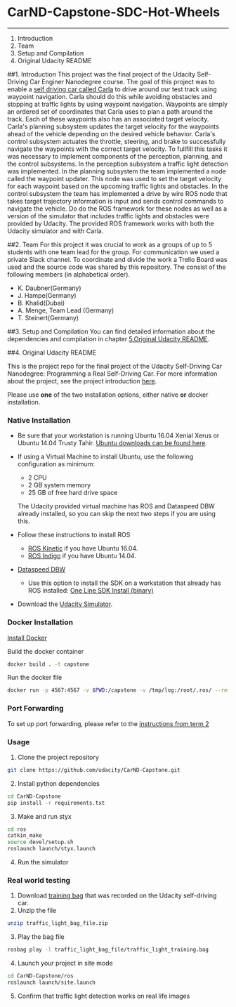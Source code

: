 # CarND-Capstone-SDC-Hot-Wheels
---
1. Introduction
2. Team
3. Setup and Compilation
4. Original Udacity README

[//]: # (Image References)
[image1]: ./20180301_plannertest.png  "Planner in action"

##1. Introduction
This project was the final project of the Udacity Self-Driving Car Enginer Nanodegree course. The goal of this project was to enable a [self driving car called Carla](https://medium.com/udacity/how-the-udacity-self-driving-car-works-575365270a40) to drive around our test track using waypoint navigation. Carla should do this while avoiding obstacles and stopping at traffic lights by using waypoint navigation. Waypoints are simply an ordered set of coordinates that Carla uses to plan a path around the track. Each of these waypoints also has an associated target velocity. Carla's planning subsystem updates the target velocity for the waypoints ahead of the vehicle depending on the desired vehicle behavior. Carla's control subsystem actuates the throttle, steering, and brake to successfully navigate the waypoints with the correct target velocity.
To fullfill this tasks it was necessary to implement components of the perception, planning, and the control subsystems. In the perception subsystem a traffic light detection was implemented. In the planning subsystem the team implemented a node called the waypoint updater. This node was used to set the target velocity for each waypoint based on the upcoming traffic lights and obstacles. In the control subsystem the team has implemented a drive by wire ROS node that takes target trajectory information is input and sends control commands to navigate the vehicle.
Do do the ROS framework for these nodes as well as a version of the simulator that includes traffic lights and obstacles were provided by Udacity. The provided ROS framework works with both the Udacity simulator and with Carla.

##2. Team
For this project it was crucial to work as a groups of up to 5 students with one team lead for the group. For communication we used a private Slack channel. To coordinate and divide the work a Trello Board was used and the source code was shared by this repository. The consist of the following members (in alphabetical order).

* K. Daubner(Germany)
* J. Hampe(Germany)
* B. Khalid(Dubai)
* A. Menge, Team Lead (Germany)
* T. Steinert(Germany)

##3. Setup and Compilation
You can find detailed information about the dependencies and compilation in chapter [5.Original Udacity README](#Udacity).

<a name="Udacity"></a>
##4. Original Udacity README

This is the project repo for the final project of the Udacity Self-Driving Car Nanodegree: Programming a Real Self-Driving Car. For more information about the project, see the project introduction [here](https://classroom.udacity.com/nanodegrees/nd013/parts/6047fe34-d93c-4f50-8336-b70ef10cb4b2/modules/e1a23b06-329a-4684-a717-ad476f0d8dff/lessons/462c933d-9f24-42d3-8bdc-a08a5fc866e4/concepts/5ab4b122-83e6-436d-850f-9f4d26627fd9).

Please use **one** of the two installation options, either native **or** docker installation.

### Native Installation

* Be sure that your workstation is running Ubuntu 16.04 Xenial Xerus or Ubuntu 14.04 Trusty Tahir. [Ubuntu downloads can be found here](https://www.ubuntu.com/download/desktop).
* If using a Virtual Machine to install Ubuntu, use the following configuration as minimum:
  * 2 CPU
  * 2 GB system memory
  * 25 GB of free hard drive space

  The Udacity provided virtual machine has ROS and Dataspeed DBW already installed, so you can skip the next two steps if you are using this.

* Follow these instructions to install ROS
  * [ROS Kinetic](http://wiki.ros.org/kinetic/Installation/Ubuntu) if you have Ubuntu 16.04.
  * [ROS Indigo](http://wiki.ros.org/indigo/Installation/Ubuntu) if you have Ubuntu 14.04.
* [Dataspeed DBW](https://bitbucket.org/DataspeedInc/dbw_mkz_ros)
  * Use this option to install the SDK on a workstation that already has ROS installed: [One Line SDK Install (binary)](https://bitbucket.org/DataspeedInc/dbw_mkz_ros/src/81e63fcc335d7b64139d7482017d6a97b405e250/ROS_SETUP.md?fileviewer=file-view-default)
* Download the [Udacity Simulator](https://github.com/udacity/CarND-Capstone/releases).

### Docker Installation
[Install Docker](https://docs.docker.com/engine/installation/)

Build the docker container
```bash
docker build . -t capstone
```

Run the docker file
```bash
docker run -p 4567:4567 -v $PWD:/capstone -v /tmp/log:/root/.ros/ --rm -it capstone
```

### Port Forwarding
To set up port forwarding, please refer to the [instructions from term 2](https://classroom.udacity.com/nanodegrees/nd013/parts/40f38239-66b6-46ec-ae68-03afd8a601c8/modules/0949fca6-b379-42af-a919-ee50aa304e6a/lessons/f758c44c-5e40-4e01-93b5-1a82aa4e044f/concepts/16cf4a78-4fc7-49e1-8621-3450ca938b77)

### Usage

1. Clone the project repository
```bash
git clone https://github.com/udacity/CarND-Capstone.git
```

2. Install python dependencies
```bash
cd CarND-Capstone
pip install -r requirements.txt
```
3. Make and run styx
```bash
cd ros
catkin_make
source devel/setup.sh
roslaunch launch/styx.launch
```
4. Run the simulator

### Real world testing
1. Download [training bag](https://s3-us-west-1.amazonaws.com/udacity-selfdrivingcar/traffic_light_bag_file.zip) that was recorded on the Udacity self-driving car.
2. Unzip the file
```bash
unzip traffic_light_bag_file.zip
```
3. Play the bag file
```bash
rosbag play -l traffic_light_bag_file/traffic_light_training.bag
```
4. Launch your project in site mode
```bash
cd CarND-Capstone/ros
roslaunch launch/site.launch
```
5. Confirm that traffic light detection works on real life images
